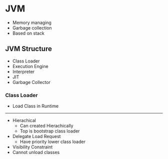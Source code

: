 # JVM
- Memory managing
- Garbage collection
- Based on stack

## JVM Structure
- Class Loader
- Execution Engine
- Interpreter
- JIT
- Garbage Collector

### Class Loader
- Load Class in Runtime
---
- Hierachical
  - Can created Hierachically
  - Top is bootstrap class loader
- Delegate Load Request
  - Have priority lower class loader
- Visibility Constraint
- Cannot unload classes


